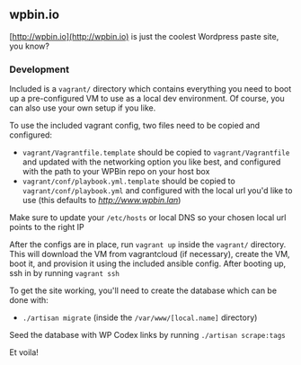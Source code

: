 ## wpbin.io

[http://wpbin.io](http://wpbin.io) is just the coolest Wordpress paste site, you know?


### Development

Included is a `vagrant/` directory which contains everything you need to boot up a pre-configured VM to use as a local dev environment. Of course, you can also use your own setup if you like.

To use the included vagrant config, two files need to be copied and configured:

- `vagrant/Vagrantfile.template` should be copied to `vagrant/Vagrantfile` and updated with the networking option you like best, and configured with the path to your WPBin repo on your host box
- `vagrant/conf/playbook.yml.template` should be copied to `vagrant/conf/playbook.yml` and configured with the local url you'd like to use (this defaults to *http://www.wpbin.lan*)

Make sure to update your `/etc/hosts` or local DNS so your chosen local url points to the right IP

After the configs are in place, run `vagrant up` inside the `vagrant/` directory. This will download the VM from vagrantcloud (if necessary), create the VM, boot it, and provision it using the included ansible config. After booting up, ssh in by running `vagrant ssh`

To get the site working, you'll need to create the database which can be done with:

- `./artisan migrate` (inside the `/var/www/[local.name]` directory)

Seed the database with WP Codex links by running `./artisan scrape:tags`

Et voila!